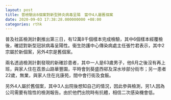 ```yaml
---
layout: post
title: 普檢驗出6個案對新型肺炎病毒呈陽　當中4人屬舊個案
date: 2020-09-03 17:38:28.000000000 +08:00
categories: rthk
---
```


普及社區檢測計劃推出第三日，有12萬8千個樣本完成檢驗，其中6個樣本經覆檢後，確認對新型冠狀病毒呈陽性。衞生防護中心傳染病處主任張竹君表示，其中2宗屬於新個案，另外4宗是舊個案。

兩名透過檢測計劃發現的新確診患者，其中一人是63歲男子，他6月之後沒有再上班，與家人住在荔景山路華豐園，平時會到葵盛西邨及深水埗部分街市；另一患者22歲，無業，與家人住在兆康苑，間中會行街及食飯。

另外4人屬於舊個案，其中3人出院後想知自己的情況，因此參與檢測，另1人因為公司需要有陰性的檢測報告。由於他們出院時有抗體，相信二次感染機會低。
